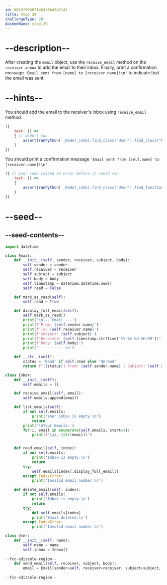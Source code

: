 ```yaml
---
id: 6853f996671e63a0b4fbf143
title: Step 29
challengeType: 20
dashedName: step-29
---
```


# --description--

After creating the `email` object, use the `receive_email` method on the `receiver.inbox` to add the email to their inbox. Finally, print a confirmation message `'Email sent from [name] to [receiver.name]!\n'` to indicate that the email was sent.

# --hints--

You should add the email to the receiver's inbox using `receive_email` method.

```js
({
    test: () => 
    { // didn't run
        assert(runPython(`_Node(_code).find_class("User").find_class("User").find_function("send_email").find_body()[1].is_equivalent("receiver.inbox.receive_email(email)")`))
    }
})
```

You should print a confirmation message `'Email sent from [self.name] to [receiver.name]!\n'`.

```js
({ // your code raised an error before it could run
    test: () => 
    {
        assert(runPython(`_Node(_code).find_class("User").find_function("send_email").find_body()[2].is_equivalent("print(f'Email sent from {self.name} to {receiver.name}!\\n')")`))
    }
})
```

# --seed--

## --seed-contents--

```py
import datetime

class Email:
    def __init__(self, sender, receiver, subject, body):
        self.sender = sender
        self.receiver = receiver
        self.subject = subject
        self.body = body
        self.timestamp = datetime.datetime.now()
        self.read = False

    def mark_as_read(self):
        self.read = True

    def display_full_email(self):
        self.mark_as_read()
        print('\n--- Email ---')
        print(f'From: {self.sender.name}')
        print(f'To: {self.receiver.name}')
        print(f'Subject: {self.subject}')
        print(f"Received: {self.timestamp.strftime('%Y-%m-%d %H:%M')}")
        print(f'Body: {self.body}')
        print('------------\n')

    def __str__(self):
        status = 'Read' if self.read else 'Unread'
        return f"[{status}] From: {self.sender.name} | Subject: {self.subject} | Time: {self.timestamp.strftime('%Y-%m-%d %H:%M')}"

class Inbox:
    def __init__(self):
        self.emails = []

    def receive_email(self, email):
        self.emails.append(email)

    def list_emails(self):
        if not self.emails:
            print('Your inbox is empty.\n')
            return
        print('\nYour Emails:')
        for i, email in enumerate(self.emails, start=1):
            print(f'{i}. {str(email)}')


    def read_email(self, index):
        if not self.emails:
            print('Inbox is empty.\n')
            return
        try:
            self.emails[index].display_full_email()
        except IndexError:
            print('Invalid email number.\n')

    def delete_email(self, index):
        if not self.emails:
            print('Inbox is empty.\n')
            return
        try:
            del self.emails[index]
            print('Email deleted.\n')
        except IndexError:
            print('Invalid email number.\n')

class User:
    def __init__(self, name):
        self.name = name
        self.inbox = Inbox()
            
--fcc-editable-region--
    def send_email(self, receiver, subject, body):
        email = Email(sender=self, receiver=receiver, subject=subject, body=body)
            
--fcc-editable-region--
```
